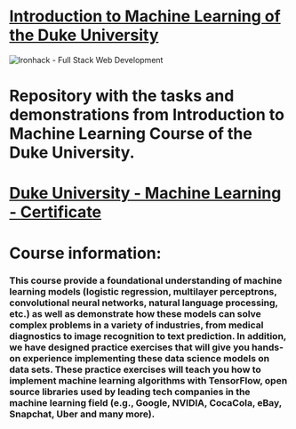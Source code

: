 # [Introduction to Machine Learning of the Duke University](https://www.coursera.org/learn/machine-learning-duke/)
![Ironhack - Full Stack Web Development](https://esmarketingdigital.com/images/Machine-Learning-Duke.png)

# Repository with the tasks and demonstrations from Introduction to Machine Learning Course of the Duke University.  

# [Duke University - Machine Learning  - Certificate](https://www.coursera.org/account/accomplishments/verify/VMNQPUHU2VCY)
# Course information:  

### This course provide a foundational understanding of machine learning models (logistic regression, multilayer perceptrons, convolutional neural networks, natural language processing, etc.) as well as demonstrate how these models can solve complex problems in a variety of industries, from medical diagnostics to image recognition to text prediction. In addition, we have designed practice exercises that will give you hands-on experience implementing these data science models on data sets. These practice exercises will teach you how to implement machine learning algorithms with TensorFlow, open source libraries used by leading tech companies in the machine learning field (e.g., Google, NVIDIA, CocaCola, eBay, Snapchat, Uber and many more).  




